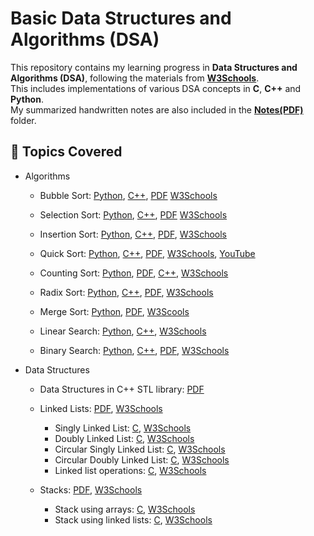 # Basic Data Structures and Algorithms (DSA)

This repository contains my learning progress in **Data Structures and Algorithms (DSA)**, following the materials from [**W3Schools**](https://www.w3schools.com/dsa/index.php).  
This includes implementations of various DSA concepts in **C**, **C++** and **Python**.  
My summarized handwritten notes are also included in the [**Notes(PDF)**](/Notes(PDF)/) folder.


## 📌 Topics Covered

- Algorithms
  - Bubble Sort: [Python](/Python/bubble_sort.py), [C++](CPP/bubbleSort.cpp), [PDF](/Notes(PDF)/BubbleSort.pdf) [W3Schools](https://www.w3schools.com/dsa/dsa_algo_bubblesort.php)
  
  - Selection Sort: [Python](/Python/selection_sort.py), [C++](CPP/selectionSort.cpp), [PDF](/Notes(PDF)/SelectionSort.pdf) [W3Schools](https://www.w3schools.com/dsa/dsa_algo_selectionsort.php)
  
  - Insertion Sort: [Python](/Python/insertion_sort.py), [C++](/CPP/insertionSort.cpp), [PDF](/Notes(PDF)/InsertionSort.pdf), [W3Schools](https://www.w3schools.com/dsa/dsa_algo_insertionsort.php)
  
  - Quick Sort: [Python](/Python/bubble_sort.py), [C++](CPP/quickSort.cpp), [PDF](/Notes(PDF)/QuickSort.pdf), [W3Schools](https://www.w3schools.com/dsa/dsa_algo_quicksort.php), [YouTube](https://www.youtube.com/watch?v=WprjBK0p6rw)

  - Counting Sort: [Python](/Python/counting_sort.py), [PDF](/Notes(PDF)/CountingSort.pdf), [C++](/CPP/countingSort.cpp), [W3Schools](https://www.w3schools.com/dsa/dsa_algo_countingsort.php)
  
  - Radix Sort: [Python](/Python/radix_sort.py), [C++](/CPP/radixSort.cpp), [PDF](/Notes(PDF)/RadixSort.pdf), [W3Schools](https://www.w3schools.com/dsa/dsa_algo_radixsort.php)

  - Merge Sort: [Python](/Python/merge_sort.py), [PDF](/Notes(PDF)/MergeSort.pdf), [W3Scools](https://www.w3schools.com/dsa/dsa_algo_mergesort.php)

  - Linear Search: [Python](/Python/linear_search.py), [C++](/CPP/linearSearch.cpp), [W3Schools](https://www.w3schools.com/dsa/dsa_algo_linearsearch.php)

  - Binary Search: [Python](/Python/binary_search.py), [C++](/CPP/binarySearch.cpp), [PDF](/Notes(PDF)/BinarySearch.pdf), [W3Schools](https://www.w3schools.com/dsa/dsa_algo_binarysearch.php)

- Data Structures
  - Data Structures in C++ STL library: [PDF](/Notes(PDF)/STL.pdf)

  - Linked Lists: [PDF](/Notes(PDF)/LinkedLists.pdf), [W3Schools](https://www.w3schools.com/dsa/dsa_theory_linkedlists.php)
    - Singly Linked List: [C](/C/singlyLinkedList.c), [W3Schools](https://www.w3schools.com/dsa/dsa_data_linkedlists_types.php#:~:text=Singly%20Linked%20List%20Implementation)
    - Doubly Linked List: [C](/C/doublyLInkedList.c), [W3Schools](https://www.w3schools.com/dsa/dsa_data_linkedlists_types.php#:~:text=Doubly%20Linked%20List%20Implementation)
    - Circular Singly Linked List: [C](/C/circularSinglyLinkedList.c), [W3Schools](https://www.w3schools.com/dsa/dsa_data_linkedlists_types.php#:~:text=Circular%20Singly%20Linked%20List%20Implementation)
    - Circular Doubly Linked List: [C](/C/circularDoublyLinkedList.c), [W3Schools](https://www.w3schools.com/dsa/dsa_data_linkedlists_types.php#:~:text=Circular%20Doubly%20Linked%20List%20Implementation)
    - Linked list operations: [C](/C/linkedListOperations.c), [W3Schools](https://www.w3schools.com/dsa/dsa_algo_linkedlists_operations.php)

  - Stacks: [PDF](/Notes(PDF)/Stacks.pdf), [W3Schools](https://www.w3schools.com/dsa/dsa_data_stacks.php)
    - Stack using arrays: [C](/C/stackArray.c), [W3Schools](https://www.w3schools.com/dsa/dsa_data_stacks.php#:~:text=Stack%20Implementation%20using%20Arrays)
    - Stack using linked lists: [C](/C/stackLinkedList.c), [W3Schools](https://www.w3schools.com/dsa/dsa_data_stacks.php#:~:text=Stack%20Implementation%20using%20Linked%20Lists)